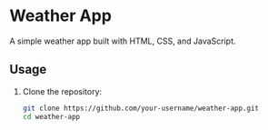 # Weather App

A simple weather app built with HTML, CSS, and JavaScript.

## Usage

1. Clone the repository:

   ```bash
   git clone https://github.com/your-username/weather-app.git
   cd weather-app
